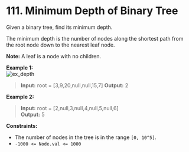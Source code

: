 # 111. Minimum Depth of Binary Tree

Given a binary tree, find its minimum depth.

The minimum depth is the number of nodes along the shortest path from the root node down to the nearest leaf node.

**Note:** A leaf is a node with no children.

**Example 1:**  
![ex_depth](https://assets.leetcode.com/uploads/2020/10/12/ex_depth.jpg)  
> **Input:** root = [3,9,20,null,null,15,7]
> **Output:** 2

**Example 2:**  
> **Input:** root = [2,null,3,null,4,null,5,null,6]  
> **Output:** 5

**Constraints:**
* The number of nodes in the tree is in the range `[0, 10^5]`.
* `-1000 <= Node.val <= 1000`